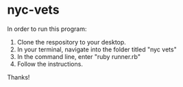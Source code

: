 # nyc-vets

In order to run this program:

  1. Clone the respository to your desktop.
  2. In your terminal, navigate into the folder titled "nyc vets"
  3. In the command line, enter "ruby runner.rb"
  4. Follow the instructions.

Thanks!